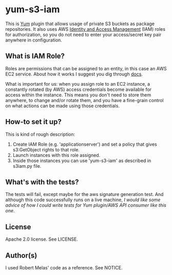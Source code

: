 # yum-s3-iam

This is [Yum](http://yum.baseurl.org/) plugin that allows usage of
private S3 buckets as package repositories. It also uses AWS [Identity
and Access Management](http://aws.amazon.com/iam/) (IAM) roles for authorization, so you do not
need to enter your access/secret key pair anywhere in configuration.

## What is IAM Role?

Roles are permissions that can be assigned to an entity, in this case
an AWS EC2 service. About how it works I suggest you dig through
[docs](http://aws.amazon.com/documentation/iam/).

What is important for us: when you assign role to an EC2 instance,
a constantly rotated (by AWS) access credentials become available for
access within the instance. This means you don't need to store them
anywhere, to change and/or rotate them, and you have a fine-grain
control on what actions can be made using those credentials.

## How-to set it up?

This is kind of rough description:

1. Create IAM Role (e.g. 'applicationserver') and set a policy that
gives s3:GetObject rights to that role.
2. Launch instances with this role assigned.
3. Inside those instances you can use 'yum-s3-iam' as described in
s3iam.py file.

## What's with the tests?

The tests will fail, except maybe for the aws signature generation
test. And although this code successfully runs on a live machine, _I
would like some advice of how I could write tests for Yum plugin/AWS
API consumer like this one_.

## License

Apache 2.0 license. See LICENSE.

## Author(s)

I used Robert Melas' code as a reference. See NOTICE.
